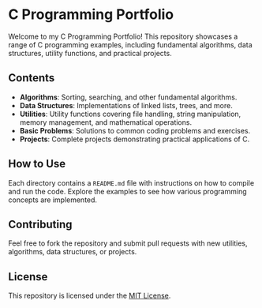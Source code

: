 # C Programming Portfolio

Welcome to my C Programming Portfolio! This repository showcases a range of C programming examples, including fundamental algorithms, data structures, utility functions, and practical projects.

## Contents

- **Algorithms**: Sorting, searching, and other fundamental algorithms.
- **Data Structures**: Implementations of linked lists, trees, and more.
- **Utilities**: Utility functions covering file handling, string manipulation, memory management, and mathematical operations.
- **Basic Problems**: Solutions to common coding problems and exercises.
- **Projects**: Complete projects demonstrating practical applications of C.

## How to Use

Each directory contains a `README.md` file with instructions on how to compile and run the code. Explore the examples to see how various programming concepts are implemented.

## Contributing

Feel free to fork the repository and submit pull requests with new utilities, algorithms, data structures, or projects.

## License

This repository is licensed under the [MIT License](LICENSE).
